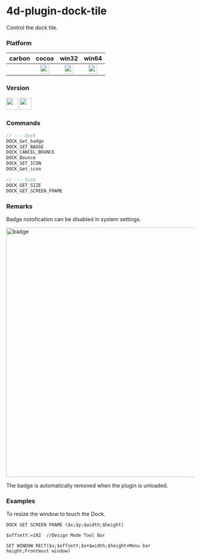# 4d-plugin-dock-tile

Control the dock tile.

### Platform

| carbon | cocoa | win32 | win64 |
|:------:|:-----:|:---------:|:---------:|
||<img src="https://cloud.githubusercontent.com/assets/1725068/22371562/1b091f0a-e4db-11e6-8458-8653954a7cce.png" width="24" height="24" /> |<img src="https://cloud.githubusercontent.com/assets/1725068/22371562/1b091f0a-e4db-11e6-8458-8653954a7cce.png" width="24" height="24" /> |<img src="https://cloud.githubusercontent.com/assets/1725068/22371562/1b091f0a-e4db-11e6-8458-8653954a7cce.png" width="24" height="24" />

### Version

<img width="32" height="32" src="https://user-images.githubusercontent.com/1725068/73986501-15964580-4981-11ea-9ac1-73c5cee50aae.png"> <img src="https://user-images.githubusercontent.com/1725068/73987971-db2ea780-4984-11ea-8ada-e25fb9c3cf4e.png" width="32" height="32" />

### Commands

```c
// --- Dock
DOCK_Get_badge
DOCK_SET_BADGE
DOCK_CANCEL_BOUNCE
DOCK_Bounce
DOCK_SET_ICON
DOCK_Get_icon

// --- Size
DOCK_GET_SIZE
DOCK_GET_SCREEN_FRAME
```

### Remarks

Badge notofication can be disabled in system settings.

<img width="668" alt="badge" src="https://user-images.githubusercontent.com/1725068/92133614-8b915b00-ee43-11ea-96e3-ab222be0fb72.png">

The badge is automatically removed when the plugin is unloaded.

### Examples

To resize the window to touch the Dock.

```
DOCK GET SCREEN FRAME ($x;$y;$width;$height)

$offsetY:=102  //Design Mode Tool Bar

SET WINDOW RECT($x;$offsetY;$x+$width;$height+Menu bar height;Frontmost window)
```
